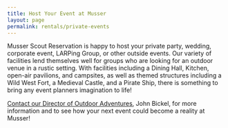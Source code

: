 ```yaml
---
title: Host Your Event at Musser
layout: page
permalink: rentals/private-events
---
```


Musser Scout Reservation is happy to host your private party, wedding, corporate event, LARPing Group, or other outside events. Our variety of facilities lend themselves well for groups who are looking for an outdoor venue in a rustic setting. With facilities including a Dining Hall, Kitchen, open-air pavilions, and campsites, as well as themed structures including a Wild West Fort, a Medieval Castle, and a Pirate Ship, there is something to bring any event planners imagination to life!

[Contact our Director of Outdoor Adventures](/contact?subject=Private%20Events), John Bickel, for more information and to see how your next event could become a reality at Musser!
